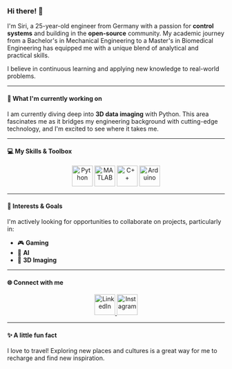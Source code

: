 ### Hi there! 👋

I'm Siri, a 25-year-old engineer from Germany with a passion for **control systems** and building in the **open-source** community. My academic journey from a Bachelor's in Mechanical Engineering to a Master's in Biomedical Engineering has equipped me with a unique blend of analytical and practical skills.

I believe in continuous learning and applying new knowledge to real-world problems.

---

#### 🚀 What I'm currently working on

I am currently diving deep into **3D data imaging** with Python. This area fascinates me as it bridges my engineering background with cutting-edge technology, and I'm excited to see where it takes me.

---

#### 💻 My Skills & Toolbox

<p align="center">
  <img src="https://skillicons.dev/icons?i=python" alt="Python" width="48" height="48"/>
  <img src="https://skillicons.dev/icons?i=matlab" alt="MATLAB" width="48" height="48"/>
  <img src="https://skillicons.dev/icons?i=cpp" alt="C++" width="48" height="48"/>
  <img src="https://skillicons.dev/icons?i=arduino" alt="Arduino" width="48" height="48"/>
</p>

---

#### 🌱 Interests & Goals

I'm actively looking for opportunities to collaborate on projects, particularly in:
* 🎮 **Gaming**
* 🧠 **AI**
* 🔬 **3D Imaging**

---

#### 🌐 Connect with me

<p align="center">
  <a href="https://www.linkedin.com/in/enis-zurnaci-4983a8276" target="_blank">
    <img src="https://skillicons.dev/icons?i=linkedin" alt="LinkedIn" width="48" height="48"/>
  </a>
  <a href="https://www.instagram.com/enzu2k/?next=%2Fenzofficial2k%2F" target="_blank">
    <img src="https://skillicons.dev/icons?i=instagram" alt="Instagram" width="48" height="48"/>
  </a>
</p>

---

#### ✨ A little fun fact

I love to travel! Exploring new places and cultures is a great way for me to recharge and find new inspiration.
